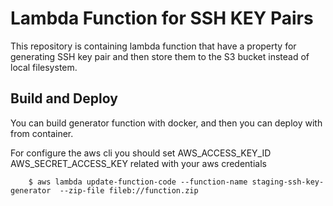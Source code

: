 # Lambda Function for SSH KEY Pairs

This repository is containing lambda function that have a property for generating SSH key pair and then store them to the S3 bucket instead of local filesystem.

## Build and Deploy

You can build generator function with docker, and then you can deploy with from container.

For configure the aws cli you should set AWS_ACCESS_KEY_ID AWS_SECRET_ACCESS_KEY related with your aws credentials

```
    $ aws lambda update-function-code --function-name staging-ssh-key-generator  --zip-file fileb://function.zip
```